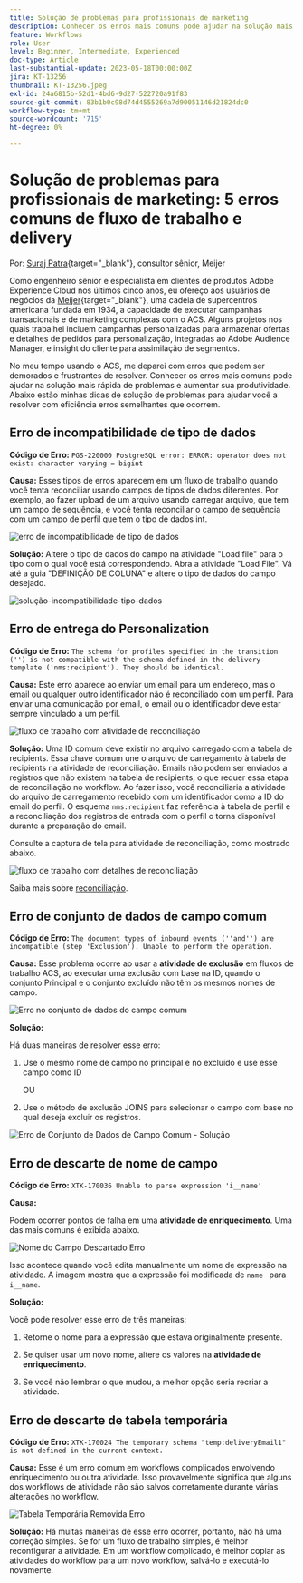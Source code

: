 ```yaml
---
title: Solução de problemas para profissionais de marketing
description: Conhecer os erros mais comuns pode ajudar na solução mais rápida de problemas e aumentar sua produtividade. Essas dicas de solução de problemas ajudam você a resolver com eficiência erros semelhantes que ocorrem.
feature: Workflows
role: User
level: Beginner, Intermediate, Experienced
doc-type: Article
last-substantial-update: 2023-05-18T00:00:00Z
jira: KT-13256
thumbnail: KT-13256.jpeg
exl-id: 24a6815b-52d1-4bd6-9d27-522720a91f83
source-git-commit: 83b1b0c98d74d4555269a7d90051146d21824dc0
workflow-type: tm+mt
source-wordcount: '715'
ht-degree: 0%

---
```


# Solução de problemas para profissionais de marketing: 5 erros comuns de fluxo de trabalho e delivery

Por: [Suraj Patra](https://www.linkedin.com/in/suraj-p-51612053/){target="_blank"}, consultor sênior, Meijer

Como engenheiro sênior e especialista em clientes de produtos Adobe Experience Cloud nos últimos cinco anos, eu ofereço aos usuários de negócios da [Meijer](https://www.meijer.com/){target="_blank"}, uma cadeia de supercentros americana fundada em 1934, a capacidade de executar campanhas transacionais e de marketing complexas com o ACS. Alguns projetos nos quais trabalhei incluem campanhas personalizadas para armazenar ofertas e detalhes de pedidos para personalização, integradas ao Adobe Audience Manager, e insight do cliente para assimilação de segmentos.


No meu tempo usando o ACS, me deparei com erros que podem ser demorados e frustrantes de resolver. Conhecer os erros mais comuns pode ajudar na solução mais rápida de problemas e aumentar sua produtividade. Abaixo estão minhas dicas de solução de problemas para ajudar você a resolver com eficiência erros semelhantes que ocorrem.

## Erro de incompatibilidade de tipo de dados

**Código de Erro:**
`PGS-220000 PostgreSQL error: ERROR: operator does not exist: character varying = bigint`

**Causa:**
Esses tipos de erros aparecem em um fluxo de trabalho quando você tenta reconciliar usando campos de tipos de dados diferentes. Por exemplo, ao fazer upload de um arquivo usando carregar arquivo, que tem um campo de sequência, e você tenta reconciliar o campo de sequência com um campo de perfil que tem o tipo de dados int.

![erro de incompatibilidade de tipo de dados](/help/assets/kt-13256/data-type-mismatch.png)

**Solução:**
Altere o tipo de dados do campo na atividade &quot;Load file&quot; para o tipo com o qual você está correspondendo. Abra a atividade &quot;Load File&quot;. Vá até a guia &quot;DEFINIÇÃO DE COLUNA&quot; e altere o tipo de dados do campo desejado.


![solução-incompatibilidade-tipo-dados](/help/assets/kt-13256/data-type-mismatch-solution.png)

## Erro de entrega do Personalization

**Código de Erro:**
`The schema for profiles specified in the transition ('') is not compatible with the schema defined in the delivery template ('nms:recipient'). They should be identical.`

**Causa:**
Este erro aparece ao enviar um email para um endereço, mas o email ou qualquer outro identificador não é reconciliado com um perfil. Para enviar uma comunicação por email, o email ou o identificador deve estar sempre vinculado a um perfil.

![fluxo de trabalho com atividade de reconciliação](/help/assets/kt-13256/del-persn-error-wf.png)

**Solução:**
Uma ID comum deve existir no arquivo carregado com a tabela de recipients. Essa chave comum une o arquivo de carregamento à tabela de recipients na atividade de reconciliação. Emails não podem ser enviados a registros que não existem na tabela de recipients, o que requer essa etapa de reconciliação no workflow. Ao fazer isso, você reconciliaria a atividade do arquivo de carregamento recebido com um identificador como a ID do email do perfil. O esquema `nms:recipient` faz referência à tabela de perfil e a reconciliação dos registros de entrada com o perfil o torna disponível durante a preparação do email.

Consulte a captura de tela para atividade de reconciliação, como mostrado abaixo.

![fluxo de trabalho com detalhes de reconciliação](/help/assets/kt-13256/del-persn-error-wf-solution.png)

Saiba mais sobre [reconciliação](https://experienceleague.adobe.com/en/docs/campaign-standard/using/managing-processes-and-data/data-management-activities/reconciliation).

## Erro de conjunto de dados de campo comum

**Código de Erro:**
`The document types of inbound events (''and'') are incompatible (step 'Exclusion'). Unable to perform the operation. `

**Causa:**
Esse problema ocorre ao usar a **atividade de exclusão** em fluxos de trabalho ACS, ao executar uma exclusão com base na ID, quando o conjunto Principal e o conjunto excluído não têm os mesmos nomes de campo.


![Erro no conjunto de dados do campo comum](/help/assets/kt-13256/dataset-error.png)

**Solução:**

Há duas maneiras de resolver esse erro:

1. Use o mesmo nome de campo no principal e no excluído e use esse campo como ID

   OU

2. Use o método de exclusão JOINS para selecionar o campo com base no qual deseja excluir os registros.

![Erro de Conjunto de Dados de Campo Comum - Solução ](/help/assets/kt-13256/dataset-error-solution.png)

## Erro de descarte de nome de campo

**Código de Erro:**
`XTK-170036 Unable to parse expression 'i__name'`

**Causa:**

Podem ocorrer pontos de falha em uma **atividade de enriquecimento**. Uma das mais comuns é exibida abaixo.

![Nome do Campo Descartado Erro](/help/assets/kt-13256/field-name-dropped-error.png)

Isso acontece quando você edita manualmente um nome de expressão na atividade. A imagem mostra que a expressão foi modificada de `name ` para `i__name`.

**Solução:**

Você pode resolver esse erro de três maneiras:

1. Retorne o nome para a expressão que estava originalmente presente.

2. Se quiser usar um novo nome, altere os valores na **atividade de enriquecimento**.

3. Se você não lembrar o que mudou, a melhor opção seria recriar a atividade.

## Erro de descarte de tabela temporária 

**Código de Erro:**
`XTK-170024 The temporary schema "temp:deliveryEmail1" is not defined in the current context.`

**Causa:**
Esse é um erro comum em workflows complicados envolvendo enriquecimento ou outra atividade. Isso provavelmente significa que alguns dos workflows de atividade não são salvos corretamente durante várias alterações no workflow.

![Tabela Temporária Removida Erro ](/help/assets/kt-13256/temp-table-dropped-error.png)

**Solução:**
Há muitas maneiras de esse erro ocorrer, portanto, não há uma correção simples. Se for um fluxo de trabalho simples, é melhor reconfigurar a atividade. Em um workflow complicado, é melhor copiar as atividades do workflow para um novo workflow, salvá-lo e executá-lo novamente.
